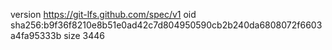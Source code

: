 version https://git-lfs.github.com/spec/v1
oid sha256:b9f36f8210e8b51e0ad42c7d804950590cb2b240da6808072f6603a4fa95333b
size 3446
